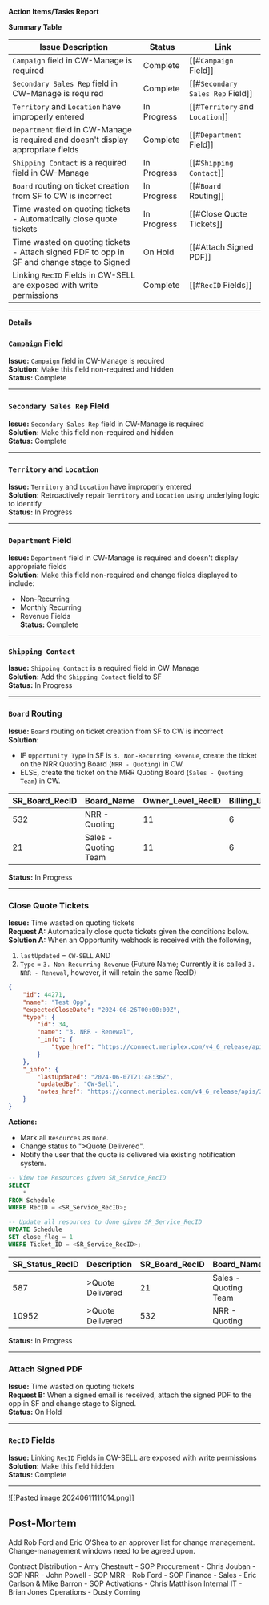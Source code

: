 **Action Items/Tasks Report**

**Summary Table**

| Issue Description                                                                          | Status      | Link                             |
| ------------------------------------------------------------------------------------------ | ----------- | -------------------------------- |
| `Campaign` field in CW-Manage is required                                                  | Complete    | [[#`Campaign` Field]]            |
| `Secondary Sales Rep` field in CW-Manage is required                                       | Complete    | [[#`Secondary Sales Rep` Field]] |
| `Territory` and `Location` have improperly entered                                         | In Progress | [[#`Territory` and `Location`]]  |
| `Department` field in CW-Manage is required and doesn't display appropriate fields         | Complete    | [[#`Department` Field]]          |
| `Shipping Contact` is a required field in CW-Manage                                        | In Progress | [[#`Shipping Contact`]]          |
| `Board` routing on ticket creation from SF to CW is incorrect                              | In Progress | [[#`Board` Routing]]             |
| Time wasted on quoting tickets - Automatically close quote tickets                         | In Progress | [[#Close Quote Tickets]]         |
| Time wasted on quoting tickets - Attach signed PDF to opp in SF and change stage to Signed | On Hold     | [[#Attach Signed PDF]]           |
| Linking `RecID` Fields in CW-SELL are exposed with write permissions                       | Complete    | [[#`RecID` Fields]]              |

---

**Details**

### `Campaign` Field
**Issue:** `Campaign` field in CW-Manage is required  
**Solution:** Make this field non-required and hidden  
**Status:** Complete

---

### `Secondary Sales Rep` Field
**Issue:** `Secondary Sales Rep` field in CW-Manage is required  
**Solution:** Make this field non-required and hidden  
**Status:** Complete

---

### `Territory` and `Location`
**Issue:** `Territory` and `Location` have improperly entered  
**Solution:** Retroactively repair `Territory` and `Location` using underlying logic to identify  
**Status:** In Progress

---

### `Department` Field
**Issue:** `Department` field in CW-Manage is required and doesn't display appropriate fields  
**Solution:** Make this field non-required and change fields displayed to include:
- Non-Recurring
- Monthly Recurring
- Revenue Fields  
**Status:** Complete

---

### `Shipping Contact`
**Issue:** `Shipping Contact` is a required field in CW-Manage  
**Solution:** Add the `Shipping Contact` field to SF  
**Status:** In Progress

---

### `Board` Routing
**Issue:** `Board` routing on ticket creation from SF to CW is incorrect  
**Solution:** 
- IF `Opportunity Type` in SF is `3. Non-Recurring Revenue`, create the ticket on the NRR Quoting Board (`NRR - Quoting`) in CW.
- ELSE, create the ticket on the MRR Quoting Board (`Sales - Quoting Team`) in CW.

| SR_Board_RecID | Board_Name           | Owner_Level_RecID | Billing_Unit_RecID |
|----------------|----------------------|-------------------|--------------------|
| 532            | NRR - Quoting        | 11                | 6                  |
| 21             | Sales - Quoting Team | 11                | 6                  |

**Status:** In Progress

---

### Close Quote Tickets
**Issue:** Time wasted on quoting tickets  
**Request A:** Automatically close quote tickets given the conditions below.  
**Solution A:** When an Opportunity webhook is received with the following,
1. `lastUpdated` = `CW-SELL` AND
2. `Type` = `3. Non-Recurring Revenue` (Future Name; Currently it is called `3. NRR - Renewal`, however, it will retain the same RecID)

```json
{
    "id": 44271,
    "name": "Test Opp",
    "expectedCloseDate": "2024-06-26T00:00:00Z",
    "type": {
        "id": 34,
        "name": "3. NRR - Renewal",
        "_info": {
            "type_href": "https://connect.meriplex.com/v4_6_release/apis/3.0/sales/opportunities/types/34"
        }
    },
    "_info": {
        "lastUpdated": "2024-06-07T21:48:36Z",
        "updatedBy": "CW-Sell",
        "notes_href": "https://connect.meriplex.com/v4_6_release/apis/3.0/sales/opportunities/44271/notes"
    }
}
```

**Actions:** 
- Mark all `Resources` as `Done`.
- Change status to ">Quote Delivered".
- Notify the user that the quote is delivered via existing notification system.

```sql
-- View the Resources given SR_Service_RecID
SELECT
	*
FROM Schedule
WHERE RecID = <SR_Service_RecID>;
```

```sql
-- Update all resources to done given SR_Service_RecID
UPDATE Schedule
SET close_flag = 1
WHERE Ticket_ID = <SR_Service_RecID>;
```

| SR_Status_RecID | Description      | SR_Board_RecID | Board_Name           |
| --------------- | ---------------- | -------------- | -------------------- |
| 587             | >Quote Delivered | 21             | Sales - Quoting Team |
| 10952           | >Quote Delivered | 532            | NRR - Quoting        |

**Status:** In Progress

---

### Attach Signed PDF
**Issue:** Time wasted on quoting tickets  
**Request B:** When a signed email is received, attach the signed PDF to the opp in SF and change stage to Signed.  
**Status:** On Hold

---

### `RecID` Fields
**Issue:** Linking `RecID` Fields in CW-SELL are exposed with write permissions  
**Solution:** Make this field hidden  
**Status:** Complete

---

![[Pasted image 20240611111014.png]]

Post-Mortem
---

Add Rob Ford and Eric O'Shea to an approver list for change management.
Change-management windows need to be agreed upon.

Contract Distribution - Amy Chestnutt - SOP
Procurement - Chris Jouban - SOP
NRR - John Powell - SOP
MRR - Rob Ford - SOP 
Finance - 
Sales - Eric Carlson & Mike Barron - SOP
Activations - Chris Matthison
Internal IT - Brian Jones
Operations - Dusty Corning
